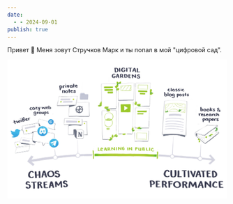 ```yaml
---
date:
  - - 2024-09-01
publish: true
---
```


Привет 👋
Меня зовут Стручков Марк и ты попал в мой "цифровой сад".

![](file/Pasted%20image%2020240901184049.png)